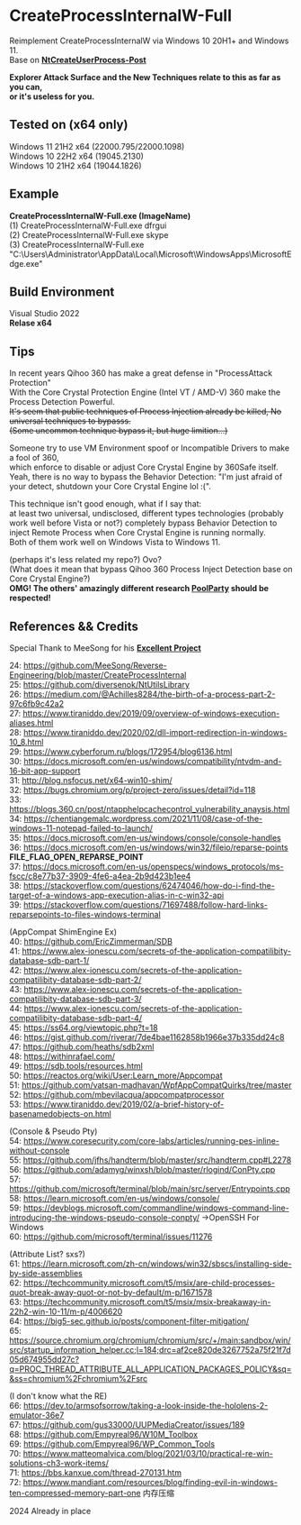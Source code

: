 # CreateProcessInternalW-Full  
Reimplement CreateProcessInternalW via Windows 10 20H1+ and Windows 11.   
Base on [__NtCreateUserProcess-Post__](https://github.com/je5442804/NtCreateUserProcess-Post)  
  
__Explorer Attack Surface and the New Techniques relate to this as far as you can,__  
__or it's useless for you.__  

## Tested on (x64 only)  
Windows 11 21H2 x64 (22000.795/22000.1098)  
Windows 10 22H2 x64 (19045.2130)  
Windows 10 21H2 x64 (19044.1826)  

## Example
__CreateProcessInternalW-Full.exe  (ImageName)__  
(1) CreateProcessInternalW-Full.exe dfrgui  
(2) CreateProcessInternalW-Full.exe skype  
(3) CreateProcessInternalW-Full.exe "C:\Users\Administrator\AppData\Local\Microsoft\WindowsApps\MicrosoftEdge.exe"  

## Build Environment  
Visual Studio 2022  
__Relase x64__  

## Tips
In recent years Qihoo 360 has make a great defense in "ProcessAttack Protection"  
With the Core Crystal Protection Engine (Intel VT / AMD-V) 360 make the Process Detection Powerful.  
~~It's seem that public techniques of Process Injection already be killed, No universal techniques to bypasss.~~  
~~(Some uncommon technique bypass it, but huge limition...)~~  

Someone try to use VM Environment spoof or Incompatible Drivers to make a fool of 360,  
which enforce to disable or adjust Core Crystal Engine by 360Safe itself.  
Yeah, there is no way to bypass the Behavior Detection: "I'm just afraid of your detect, shutdown your Core Crystal Engine lol :(".  

This technique isn't good enough, what if I say that:  
at least two universal, undisclosed, different types technologies (probably work well before Vista or not?) completely bypass Behavior Detection to  
inject Remote Process when Core Crystal Engine is running normally.  
Both of them work well on Windows Vista to Windows 11.  
  
(perhaps it's less related my repo?)  Ovo?  
(What does it mean that bypass Qihoo 360 Process Inject Detection base on Core Crystal Engine?)  
__OMG! The others' amazingly different research [PoolParty](https://github.com/SafeBreach-Labs/PoolParty) should be respected!__  
  
## References && Credits  
Special Thank to MeeSong for his [__Excellent Project__](https://github.com/MeeSong/Reverse-Engineering/tree/master/CreateProcessInternal)  
  
24: https://github.com/MeeSong/Reverse-Engineering/blob/master/CreateProcessInternal  
25: https://github.com/diversenok/NtUtilsLibrary  
26: https://medium.com/@Achilles8284/the-birth-of-a-process-part-2-97c6fb9c42a2  
27: https://www.tiraniddo.dev/2019/09/overview-of-windows-execution-aliases.html  
28: https://www.tiraniddo.dev/2020/02/dll-import-redirection-in-windows-10_8.html  
29: https://www.cyberforum.ru/blogs/172954/blog6136.html  
30: https://docs.microsoft.com/en-us/windows/compatibility/ntvdm-and-16-bit-app-support  
31: http://blog.nsfocus.net/x64-win10-shim/  
32: https://bugs.chromium.org/p/project-zero/issues/detail?id=118  
33: https://blogs.360.cn/post/ntapphelpcachecontrol_vulnerability_anaysis.html  
34: https://chentiangemalc.wordpress.com/2021/11/08/case-of-the-windows-11-notepad-failed-to-launch/  
35: https://docs.microsoft.com/en-us/windows/console/console-handles  
36: https://docs.microsoft.com/en-us/windows/win32/fileio/reparse-points __FILE_FLAG_OPEN_REPARSE_POINT__  
37: https://docs.microsoft.com/en-us/openspecs/windows_protocols/ms-fscc/c8e77b37-3909-4fe6-a4ea-2b9d423b1ee4  
38: https://stackoverflow.com/questions/62474046/how-do-i-find-the-target-of-a-windows-app-execution-alias-in-c-win32-api  
39: https://stackoverflow.com/questions/71697488/follow-hard-links-reparsepoints-to-files-windows-terminal  
  
(AppCompat ShimEngine Ex)  
40: https://github.com/EricZimmerman/SDB  
41: https://www.alex-ionescu.com/secrets-of-the-application-compatilibity-database-sdb-part-1/  
42: https://www.alex-ionescu.com/secrets-of-the-application-compatilibity-database-sdb-part-2/  
43: https://www.alex-ionescu.com/secrets-of-the-application-compatilibity-database-sdb-part-3/  
44: https://www.alex-ionescu.com/secrets-of-the-application-compatilibity-database-sdb-part-4/  
45: https://ss64.org/viewtopic.php?t=18  
46: https://gist.github.com/riverar/7de4bae1162858b1966e37b335dd24c8  
47: https://github.com/heaths/sdb2xml  
48: https://withinrafael.com/  
49: https://sdb.tools/resources.html  
50: https://reactos.org/wiki/User:Learn_more/Appcompat  
51: https://github.com/vatsan-madhavan/WpfAppCompatQuirks/tree/master  
52: https://github.com/mbevilacqua/appcompatprocessor  
53: https://www.tiraniddo.dev/2019/02/a-brief-history-of-basenamedobjects-on.html  
  
(Console & Pseudo Pty)  
54: https://www.coresecurity.com/core-labs/articles/running-pes-inline-without-console  
55: https://github.com/jfhs/handterm/blob/master/src/handterm.cpp#L2278  
56: https://github.com/adamyg/winxsh/blob/master/rlogind/ConPty.cpp  
57: https://github.com/microsoft/terminal/blob/main/src/server/Entrypoints.cpp  
58: https://learn.microsoft.com/en-us/windows/console/  
59: https://devblogs.microsoft.com/commandline/windows-command-line-introducing-the-windows-pseudo-console-conpty/  ->OpenSSH For Windows  
60: https://github.com/microsoft/terminal/issues/11276  
  
(Attribute List? sxs?)   
61: https://learn.microsoft.com/zh-cn/windows/win32/sbscs/installing-side-by-side-assemblies  
62: https://techcommunity.microsoft.com/t5/msix/are-child-processes-quot-break-away-quot-or-not-by-default/m-p/1671578  
63: https://techcommunity.microsoft.com/t5/msix/msix-breakaway-in-22h2-win-10-11/m-p/4006620  
64: https://big5-sec.github.io/posts/component-filter-mitigation/  
65: https://source.chromium.org/chromium/chromium/src/+/main:sandbox/win/src/startup_information_helper.cc;l=184;drc=af2ce820de3267752a75f21f7d05d674955dd27c?q=PROC_THREAD_ATTRIBUTE_ALL_APPLICATION_PACKAGES_POLICY&sq=&ss=chromium%2Fchromium%2Fsrc  
  
(I don't know what the RE)  
66: https://dev.to/armsofsorrow/taking-a-look-inside-the-hololens-2-emulator-36e7  
67: https://github.com/gus33000/UUPMediaCreator/issues/189  
68: https://github.com/Empyreal96/W10M_Toolbox  
69: https://github.com/Empyreal96/WP_Common_Tools  
70: https://www.matteomalvica.com/blog/2021/03/10/practical-re-win-solutions-ch3-work-items/  
71: https://bbs.kanxue.com/thread-270131.htm  
72: https://www.mandiant.com/resources/blog/finding-evil-in-windows-ten-compressed-memory-part-one 内存压缩  

2024 Already in place  
